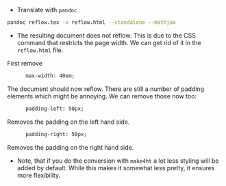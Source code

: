 * Translate with `pandoc`

``` bash
pandoc reflow.tex -o reflow.html --standalone --mathjax
```

* The resulting document does not reflow. This is due to the CSS command that
  restricts the page width. We can get rid of it in the `reflow.html` file.

First remove

``` html
      max-width: 40em;
```

The document should now reflow. There are still a number of padding elements
which might be annoying. We can remove those now too:

``` html
      padding-left: 50px;
```

Removes the padding on the left hand side.


``` html
      padding-right: 50px;
```

Removes the padding on the right hand side.

* Note, that if you do the conversion with `make4ht` a lot less styling will be
  added by default. While this makes it somewhat less pretty, it ensures more flexibility.
